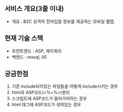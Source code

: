 ## 서비스 개요(3줄 이내)

- 개요 : B2C 성격의 전자입찰 정보를 제공하는 모바일 웹앱. 

## 현재 기술 스택

- 프런트엔드 : ASP, 제이쿼리
- 백엔드 : mssql, IIS

## 궁금한점
1. 기존 include되어있는 파일들을 어떻게 include시키는 경우
2. html과 ASP코드(<%=%>)분리
3. 스크립트에 ASP코드가 들어가야하는 경우
4. html 태그에 ASP코드가 섞여있는 경우
